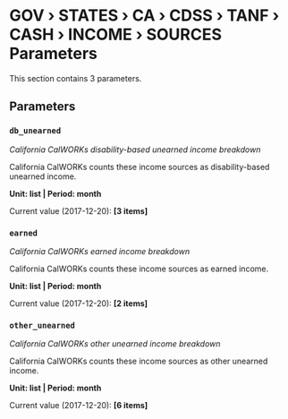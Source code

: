# GOV › STATES › CA › CDSS › TANF › CASH › INCOME › SOURCES Parameters

This section contains 3 parameters.

## Parameters

### `db_unearned`
*California CalWORKs disability-based unearned income breakdown*

California CalWORKs counts these income sources as disability-based unearned income.

**Unit: list | Period: month**

Current value (2017-12-20): **[3 items]**


### `earned`
*California CalWORKs earned income breakdown*

California CalWORKs counts these income sources as earned income.

**Unit: list | Period: month**

Current value (2017-12-20): **[2 items]**


### `other_unearned`
*California CalWORKs other unearned income breakdown*

California CalWORKs counts these income sources as other unearned income.

**Unit: list | Period: month**

Current value (2017-12-20): **[6 items]**

